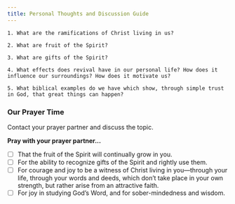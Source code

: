 ```yaml
---
title: Personal Thoughts and Discussion Guide
---
```


`1. What are the ramifications of Christ living in us?`

`2. What are fruit of the Spirit?`

`3. What are gifts of the Spirit?`

`4. What effects does revival have in our personal life? How does it influence our surroundings? How does it motivate us?`

`5. What biblical examples do we have which show, through simple trust in God, that great things can happen?`

### Our Prayer Time

Contact your prayer partner and discuss the topic.

**Pray with your prayer partner...**

- [ ] That the fruit of the Spirit will continually grow in you.
- [ ] For the ability to recognize gifts of the Spirit and rightly use them.
- [ ] For courage and joy to be a witness of Christ living in you—through your life, through your words and deeds, which don’t take place in your own strength, but rather arise from an attractive faith.
- [ ] For joy in studying God’s Word, and for sober-mindedness and wisdom.